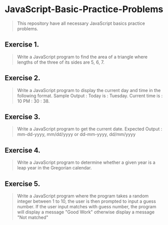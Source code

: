 # JavaScript-Basic-Practice-Problems
> This repository have all necessary JavaScript basics practice problems.

## Exercise 1.
> Write a JavaScript program to find the area of a triangle where lengths of the three of its sides are 5, 6, 7.

## Exercise 2.
> Write a JavaScript program to display the current day and time in the following format.
> Sample Output : Today is : Tuesday.
> Current time is : 10 PM : 30 : 38.

## Exercise 3.
> Write a JavaScript program to get the current date.
> Expected Output :
> mm-dd-yyyy, mm/dd/yyyy or dd-mm-yyyy, dd/mm/yyyy

## Exercise 4.
> Write a JavaScript program to determine whether a given year is a leap year in the Gregorian calendar. 

## Exercise 5.
> Write a JavaScript program where the program takes a random integer between 1 to 10, the user is then prompted to input a guess number. If the user input matches with guess number, the program will display a message "Good Work" otherwise display a message "Not matched"
